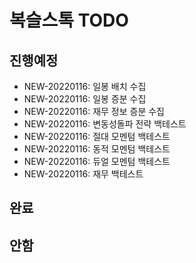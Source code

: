 # 복슬스톡 TODO

## 진행예정

- NEW-20220116: 일봉 배치 수집
- NEW-20220116: 일봉 증분 수집
- NEW-20220116: 재무 정보 증분 수집
- NEW-20220116: 변동성돌파 전략 백테스트
- NEW-20220116: 절대 모멘텀 백테스트
- NEW-20220116: 동적 모멘텀 백테스트
- NEW-20220116: 듀얼 모멘텀 백테스트
- NEW-20220116: 재무 백테스트

## 완료

## 안함

